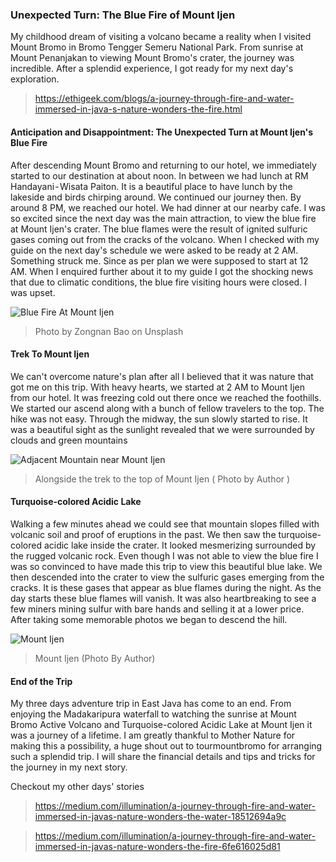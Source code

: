 ### Unexpected Turn: The Blue Fire of Mount Ijen

My childhood dream of visiting a volcano became a reality when I visited Mount Bromo in Bromo Tengger Semeru National Park. From sunrise at Mount Penanjakan to viewing Mount Bromo's crater, the journey was incredible. After a splendid experience, I got ready for my next day's exploration.

> https://ethigeek.com/blogs/a-journey-through-fire-and-water-immersed-in-java-s-nature-wonders-the-fire.html

#### Anticipation and Disappointment: The Unexpected Turn at Mount Ijen's Blue Fire
After descending Mount Bromo and returning to our hotel, we immediately started to our destination at about noon. In between we had lunch at RM Handayani - Wisata Paiton. It is a beautiful place to have lunch by the lakeside and birds chirping around. We continued our journey then. By around 8 PM, we reached our hotel. We had dinner at our nearby cafe. I was so excited since the next day was the main attraction, to view the blue fire at Mount Ijen's crater. The blue flames were the result of ignited sulfuric gases coming out from the cracks of the volcano. When I checked with my guide on the next day's schedule we were asked to be ready at 2 AM. Something struck me. Since as per plan we were supposed to start at 12 AM. When I enquired further about it to my guide I got the shocking news that due to climatic conditions, the blue fire visiting hours were closed. I was upset.

![Blue Fire At Mount Ijen](https://images.unsplash.com/photo-1603718989452-e832af5e2b1e?ixlib=rb-4.0.3&ixid=M3wxMjA3fDB8MHxwaG90by1wYWdlfHx8fGVufDB8fHx8fA%3D%3D&auto=format&fit=crop&w=743&q=80)
> Photo by Zongnan Bao on Unsplash

#### Trek To Mount Ijen
We can't overcome nature's plan after all I believed that it was nature that got me on this trip. With heavy hearts, we started at 2 AM to Mount Ijen from our hotel. It was freezing cold out there once we reached the foothills. We started our ascend along with a bunch of fellow travelers to the top. The hike was not easy. Through the midway, the sun slowly started to rise. It was a beautiful sight as the sunlight revealed that we were surrounded by clouds and green mountains

![Adjacent Mountain near Mount Ijen](https://images.unsplash.com/photo-1691858439160-26dce126ad1f?ixlib=rb-4.0.3&ixid=M3wxMjA3fDB8MHxwaG90by1wYWdlfHx8fGVufDB8fHx8fA%3D%3D&auto=format&fit=crop&w=1470&q=80)
> Alongside the trek to the top of Mount Ijen ( Photo by Author )

#### Turquoise-colored Acidic Lake
Walking a few minutes ahead we could see that mountain slopes filled with volcanic soil and proof of eruptions in the past. We then saw the turquoise-colored acidic lake inside the crater. It looked mesmerizing surrounded by the rugged volcanic rock. Even though I was not able to view the blue fire I was so convinced to have made this trip to view this beautiful blue lake. We then descended into the crater to view the sulfuric gases emerging from the cracks. It is these gases that appear as blue flames during the night. As the day starts these blue flames will vanish. It was also heartbreaking to see a few miners mining sulfur with bare hands and selling it at a lower price. After taking some memorable photos we began to descend the hill.

![Mount Ijen](https://images.unsplash.com/photo-1691938938357-77dd90a47011?ixlib=rb-4.0.3&ixid=M3wxMjA3fDB8MHxwaG90by1wYWdlfHx8fGVufDB8fHx8fA%3D%3D&auto=format&fit=crop&w=1470&q=80)
> Mount Ijen (Photo By Author)

#### End of the Trip
My three days adventure trip in East Java has come to an end. From enjoying the Madakaripura waterfall to watching the sunrise at Mount Bromo Active Volcano and Turquoise-colored Acidic Lake at Mount Ijen it was a journey of a lifetime. I am greatly thankful to Mother Nature for making this a possibility, a huge shout out to tourmountbromo  for arranging such a splendid trip. I will share the financial details and tips and tricks for the journey in my next story.

Checkout my other days' stories

> https://medium.com/illumination/a-journey-through-fire-and-water-immersed-in-javas-nature-wonders-the-water-18512694a9c

> https://medium.com/illumination/a-journey-through-fire-and-water-immersed-in-javas-nature-wonders-the-fire-6fe616025d81



